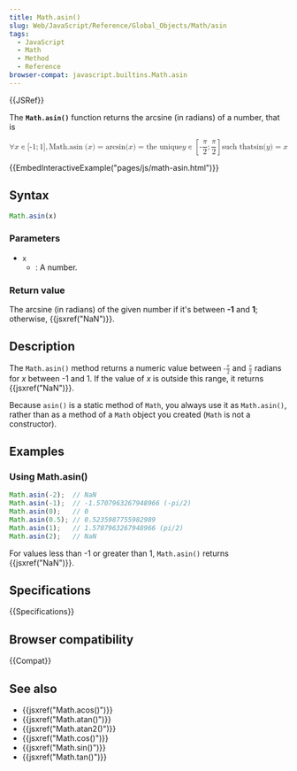 ```yaml
---
title: Math.asin()
slug: Web/JavaScript/Reference/Global_Objects/Math/asin
tags:
  - JavaScript
  - Math
  - Method
  - Reference
browser-compat: javascript.builtins.Math.asin
---
```

{{JSRef}}

The **`Math.asin()`** function returns the arcsine (in radians) of a number,
that is

<math display="block"><semantics><mrow><mo>∀</mo> <mi>x</mi> <mo>∊</mo>
<mo stretchy="false">[</mo> <mrow><mo>-</mo> <mn>1</mn> </mrow><mo>;</mo>
<mn>1</mn> <mo stretchy="false">]</mo> <mo>,</mo>
<mspace width="thickmathspace"></mspace><mstyle mathvariant="monospace"><mrow><mo lspace="0em" rspace="thinmathspace">Math.asin</mo>
<mo stretchy="false">(</mo> <mi>x</mi> <mo stretchy="false">)</mo>
</mrow></mstyle><mo>=</mo> <mo lspace="0em" rspace="0em">arcsin</mo>
<mo stretchy="false">(</mo> <mi>x</mi> <mo stretchy="false">)</mo> <mo>=</mo>
<mtext>the unique </mtext><mspace width="thickmathspace"></mspace><mi>y</mi>
<mo>∊</mo> <mrow><mo>[</mo> <mrow><mo>-</mo> <mfrac><mi>π</mi> <mn>2</mn>
</mfrac><mo>;</mo> <mfrac><mi>π</mi> <mn>2</mn> </mfrac></mrow><mo>]</mo>
</mrow><mspace width="thinmathspace"></mspace><mtext>such that</mtext>
<mspace width="thickmathspace"></mspace><mo lspace="0em" rspace="0em">sin</mo>
<mo stretchy="false">(</mo> <mi>y</mi> <mo stretchy="false">)</mo> <mo>=</mo>
<mi>x</mi> </mrow><annotation encoding="TeX">\forall x \in
[{-1};1],\;\mathtt{\operatorname{Math.asin}(x)} = \arcsin(x) = \text{ the unique
} \; y \in \left[-\frac{\pi}{2}; \frac{\pi}{2}\right] \, \text{such that} \;
\sin(y) = x</annotation></semantics></math>

{{EmbedInteractiveExample("pages/js/math-asin.html")}}

## Syntax

```js
Math.asin(x)
```

### Parameters

- `x`
  - : A number.

### Return value

The arcsine (in radians) of the given number if it's between **-1** and **1**;
otherwise, {{jsxref("NaN")}}.

## Description

The `Math.asin()` method returns a numeric value between
<math><semantics><mrow><mo>-</mo> <mfrac><mi>π</mi> <mn>2</mn>
</mfrac></mrow><annotation encoding="TeX">-\frac{\pi}{2}</annotation>
</semantics></math> and <math><semantics><mfrac><mi>π</mi> <mn>2</mn>
</mfrac><annotation encoding="TeX">\frac{\pi}{2}</annotation>
</semantics></math> radians for _x_ between -1 and 1. If the value of _x_ is
outside this range, it returns {{jsxref("NaN")}}.

Because `asin()` is a static method of `Math`, you always use it as
`Math.asin()`, rather than as a method of a `Math` object you created (`Math` is
not a constructor).

## Examples

### Using Math.asin()

```js
Math.asin(-2);  // NaN
Math.asin(-1);  // -1.5707963267948966 (-pi/2)
Math.asin(0);   // 0
Math.asin(0.5); // 0.5235987755982989
Math.asin(1);   // 1.5707963267948966 (pi/2)
Math.asin(2);   // NaN
```

For values less than -1 or greater than 1, `Math.asin()` returns
{{jsxref("NaN")}}.

## Specifications

{{Specifications}}

## Browser compatibility

{{Compat}}

## See also

- {{jsxref("Math.acos()")}}
- {{jsxref("Math.atan()")}}
- {{jsxref("Math.atan2()")}}
- {{jsxref("Math.cos()")}}
- {{jsxref("Math.sin()")}}
- {{jsxref("Math.tan()")}}
